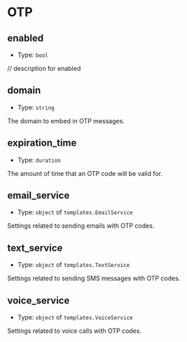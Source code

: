 
OTP
====



enabled
-------

- Type: `bool` 

// description for enabled



domain
------

- Type: `string` 

The domain to embed in OTP messages.



expiration_time
---------------

- Type: `duration` 

The amount of time that an OTP code will be valid for.



email_service
-------------

- Type: `object` of `templates.EmailService` 

Settings related to sending emails with OTP codes.



text_service
------------

- Type: `object` of `templates.TextService` 

Settings related to sending SMS messages with OTP codes.



voice_service
-------------

- Type: `object` of `templates.VoiceService` 

Settings related to voice calls with OTP codes.
